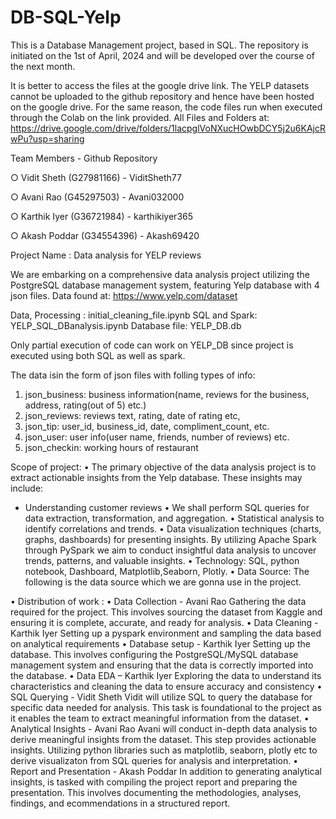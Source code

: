 # DB-SQL-Yelp


This is a Database Management project, based in SQL.
The repository is initiated on the 1st of April, 2024 and will be developed over the course of the next month.

It is better to access the files at the google drive link. 
The YELP datasets cannot be uploaded to the github repository and hence have been hosted on the google drive. 
For the same reason, the code files run when executed through the Colab on the link provided.
All Files and Folders at: https://drive.google.com/drive/folders/1lacpglVoNXucHOwbDCY5j2u6KAjcRwPu?usp=sharing
   

Team Members -
Github Repository

○ Vidit Sheth (G27981166) - ViditSheth77

○ Avani Rao (G45297503) - Avani032000 

○ Karthik Iyer (G36721984) - karthikiyer365

○ Akash Poddar (G34554396) - Akash69420

Project Name : Data analysis for YELP reviews

We are embarking on a comprehensive data analysis project utilizing the PostgreSQL database management system, featuring Yelp database with 4 json files. 
Data found at: https://www.yelp.com/dataset


Data, Processing : initial_cleaning_file.ipynb 
SQL and Spark: YELP_SQL_DBanalysis.ipynb
Database file: YELP_DB.db

Only partial execution of code can work on YELP_DB since project is executed using both SQL as well as spark.




The data isin the form of json files with folling types of info:
1. json_business: business information(name, reviews for the business, address, rating(out of 5) etc.)
2. json_reviews: reviews text, rating, date of rating etc,
3. json_tip: user_id, business_id, date, compliment_count, etc.
4. json_user: user info(user name, friends, number of reviews) etc.
5. json_checkin: working hours of restaurant


Scope of project:
• The primary objective of the data analysis project is to extract actionable insights from the Yelp database. These insights may include:
- Understanding customer reviews
• We shall perform SQL queries for data extraction, transformation, and aggregation.
• Statistical analysis to identify correlations and trends.
• Data visualization techniques (charts, graphs, dashboards) for presenting insights.
By utilizing Apache Spark through PySpark we aim to conduct insightful data analysis to uncover trends, patterns, and valuable insights.
• Technology: SQL, python notebook, Dashboard, Matplotlib,Seaborn, Plotly.
• Data Source: The following is the data source which we are gonna use in the project.

• Distribution of work :
• Data Collection - Avani Rao
Gathering the data required for the project. This involves sourcing the dataset from Kaggle and ensuring it is complete, accurate, and ready for analysis. 
• Data Cleaning - Karthik Iyer
Setting up a pyspark environment and sampling the data based on analytical requirements
• Database setup - Karthik Iyer
Setting up the database. This involves configuring the PostgreSQL/MySQL database management system and ensuring that the data is correctly imported into the database.
• Data EDA – Karthik Iyer
Exploring the data to understand its characteristics and cleaning the data to ensure accuracy and consistency
• SQL Querying - Vidit Sheth
Vidit will utilize SQL to query the database for specific data needed for analysis. This task is foundational to the project as it enables the team to extract meaningful information from the dataset.
• Analytical Insights - Avani Rao
Avani will conduct in-depth data analysis to derive meaningful insights from the dataset. This step provides actionable insights. 
Utilizing python libraries such as matplotlib, seaborn, plotly etc to derive visualizaton from SQL queries for analysis and interpretation.
• Report and Presentation - Akash Poddar
In addition to generating analytical insights, is tasked with compiling the project report and preparing the presentation. This involves documenting the methodologies, analyses, findings, and ecommendations in a structured report.
